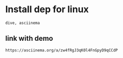 
# Install dep for linux
```
dive, asciinema
```
## link with demo
```
https://asciinema.org/a/zw4fRgJ3qK0l4FnGpyD9qCCdP
```